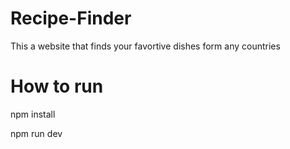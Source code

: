 # Recipe-Finder

This a website that finds your favortive dishes form any countries

# How to run

npm install

npm run dev